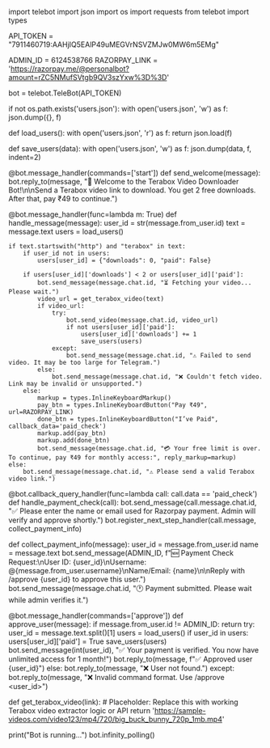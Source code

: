 import telebot
import json
import os
import requests
from telebot import types

API_TOKEN = "7911460719:AAHjIQ5EAlP49uMEGVrNSVZMJw0MW6m5EMg"

ADMIN_ID = 6124538766
RAZORPAY_LINK = 'https://razorpay.me/@personalbot?amount=rZC5NMufSVtgb9QV3szYxw%3D%3D'

bot = telebot.TeleBot(API_TOKEN)

if not os.path.exists('users.json'):
    with open('users.json', 'w') as f:
        json.dump({}, f)

def load_users():
    with open('users.json', 'r') as f:
        return json.load(f)

def save_users(data):
    with open('users.json', 'w') as f:
        json.dump(data, f, indent=2)

@bot.message_handler(commands=['start'])
def send_welcome(message):
    bot.reply_to(message, "👋 Welcome to the Terabox Video Downloader Bot!\n\nSend a Terabox video link to download. You get 2 free downloads. After that, pay ₹49 to continue.")

@bot.message_handler(func=lambda m: True)
def handle_message(message):
    user_id = str(message.from_user.id)
    text = message.text
    users = load_users()

    if text.startswith("http") and "terabox" in text:
        if user_id not in users:
            users[user_id] = {"downloads": 0, "paid": False}

        if users[user_id]['downloads'] < 2 or users[user_id]['paid']:
            bot.send_message(message.chat.id, "⏳ Fetching your video... Please wait.")
            video_url = get_terabox_video(text)
            if video_url:
                try:
                    bot.send_video(message.chat.id, video_url)
                    if not users[user_id]['paid']:
                        users[user_id]['downloads'] += 1
                        save_users(users)
                except:
                    bot.send_message(message.chat.id, "⚠️ Failed to send video. It may be too large for Telegram.")
            else:
                bot.send_message(message.chat.id, "❌ Couldn't fetch video. Link may be invalid or unsupported.")
        else:
            markup = types.InlineKeyboardMarkup()
            pay_btn = types.InlineKeyboardButton("Pay ₹49", url=RAZORPAY_LINK)
            done_btn = types.InlineKeyboardButton("I’ve Paid", callback_data='paid_check')
            markup.add(pay_btn)
            markup.add(done_btn)
            bot.send_message(message.chat.id, "💳 Your free limit is over. To continue, pay ₹49 for monthly access:", reply_markup=markup)
    else:
        bot.send_message(message.chat.id, "⚠️ Please send a valid Terabox video link.")

@bot.callback_query_handler(func=lambda call: call.data == 'paid_check')
def handle_payment_check(call):
    bot.send_message(call.message.chat.id, "✅ Please enter the name or email used for Razorpay payment. Admin will verify and approve shortly.")
    bot.register_next_step_handler(call.message, collect_payment_info)

def collect_payment_info(message):
    user_id = message.from_user.id
    name = message.text
    bot.send_message(ADMIN_ID, f"🆕 Payment Check Request:\nUser ID: {user_id}\nUsername: @{message.from_user.username}\nName/Email: {name}\n\nReply with /approve {user_id} to approve this user.")
    bot.send_message(message.chat.id, "🕐 Payment submitted. Please wait while admin verifies it.")

@bot.message_handler(commands=['approve'])
def approve_user(message):
    if message.from_user.id != ADMIN_ID:
        return
    try:
        user_id = message.text.split()[1]
        users = load_users()
        if user_id in users:
            users[user_id]['paid'] = True
            save_users(users)
            bot.send_message(int(user_id), "✅ Your payment is verified. You now have unlimited access for 1 month!")
            bot.reply_to(message, f"✅ Approved user {user_id}")
        else:
            bot.reply_to(message, "❌ User not found.")
    except:
        bot.reply_to(message, "❌ Invalid command format. Use /approve <user_id>")


def get_terabox_video(link):
    # Placeholder: Replace this with working Terabox video extractor logic or API
    return 'https://sample-videos.com/video123/mp4/720/big_buck_bunny_720p_1mb.mp4'

print("Bot is running...")
bot.infinity_polling()

